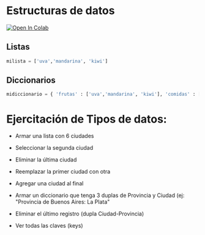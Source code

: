 # Estructuras de datos

[![Open In Colab]([https://colab.research.google.com/assets/colab-badge.svg)](https://drive.google.com/file/d/1PfpljcOVYRQDEZBxM-Hgyj98BU-65MXB/view?usp=sharing)

## Listas

```python
milista = ['uva','mandarina', 'kiwi']
```
## Diccionarios

```python
midiccionario = { 'frutas' : ['uva','mandarina', 'kiwi'], 'comidas' : ['milanesa','pizza','asado'] } 
```



# Ejercitación de Tipos de datos:

- Armar una lista con 6 ciudades

- Seleccionar la segunda ciudad

- Eliminar la última ciudad

- Reemplazar la primer ciudad con otra

- Agregar una ciudad al final

- Armar un diccionario que tenga 3 duplas de Provincia y Ciudad (ej: "Provincia de Buenos Aires: La Plata"

- Eliminar el último registro (dupla Ciudad-Provincia)

- Ver todas las claves (keys)
